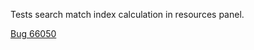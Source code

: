 Tests search match index calculation in resources panel.

[Bug 66050](https://bugs.webkit.org/show_bug.cgi?id=66050)
